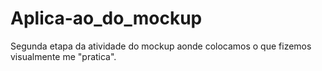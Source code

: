 # Aplica-ao_do_mockup
Segunda etapa da atividade do mockup aonde colocamos o que fizemos visualmente me "pratica".
